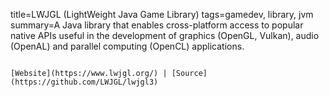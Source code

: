 title=LWJGL (LightWeight Java Game Library)
tags=gamedev, library, jvm
summary=A Java library that enables cross-platform access to popular native APIs useful in the development of graphics (OpenGL, Vulkan), audio (OpenAL) and parallel computing (OpenCL) applications.
~~~~~~

[Website](https://www.lwjgl.org/) | [Source](https://github.com/LWJGL/lwjgl3)

